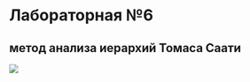 # Лабораторная №6
## метод анализа иерархий Томаса Саати

![](https://user-images.githubusercontent.com/40270221/142769348-bded9ec6-5b32-4b56-99c2-e6f906811df3.png)

